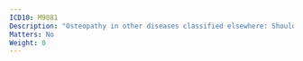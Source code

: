 ```yaml
---
ICD10: M9081
Description: "Osteopathy in other diseases classified elsewhere: Shoulder region"
Matters: No
Weight: 0
---
```

